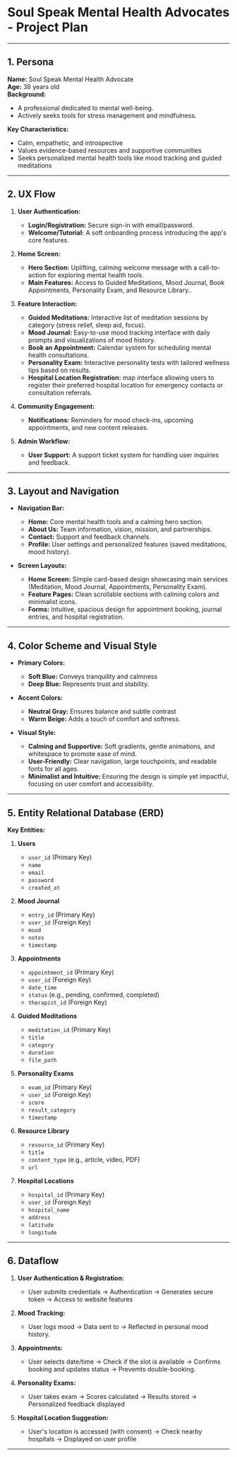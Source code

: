 # Soul Speak Mental Health Advocates - Project Plan

---

## 1. Persona

**Name:** Soul Speak Mental Health Advocate  
**Age:** 38 years old  
**Background:**  
* A professional dedicated to mental well-being.  
* Actively seeks tools for stress management and mindfulness.

**Key Characteristics:**  
* Calm, empathetic, and introspective  
* Values evidence-based resources and supportive communities
* Seeks personalized mental health tools like mood tracking and guided meditations

---

## 2. UX Flow

1. **User Authentication:**
   - **Login/Registration:** Secure sign-in with email/password.
   - **Welcome/Tutorial:** A soft onboarding process introducing the app's core features.

2. **Home Screen:**  
   - **Hero Section:** Uplifting, calming welcome message with a call-to-action for exploring mental health tools.
   - **Main Features:** Access to Guided Meditations, Mood Journal, Book Appointments, Personality Exam, and Resource Library..

3. **Feature Interaction:**  
   - **Guided Meditations:** Interactive list of meditation sessions by category (stress relief, sleep aid, focus).
   - **Mood Journal:**  Easy-to-use mood tracking interface with daily prompts and visualizations of mood history.
   - **Book an Appointment:** Calendar system for scheduling mental health consultations.
   - **Personality Exam:** Interactive personality tests with tailored wellness tips based on results.
   - **Hospital Location Registration:**  map interface allowing users to register their preferred hospital location for emergency contacts or consultation referrals.

4. **Community Engagement:**  
   - **Notifications:** Reminders for mood check-ins, upcoming appointments, and new content releases.

5. **Admin Workflow:**  
   - **User Support:** A support ticket system for handling user inquiries and feedback.
   

---

## 3. Layout and Navigation

* **Navigation Bar:**  
  + **Home:** Core mental health tools and a calming hero section.
  + **About Us:** Team information, vision, mission, and partnerships.
  + **Contact:** Support and feedback channels.
  + **Profile:** User settings and personalized features (saved meditations, mood history).

* **Screen Layouts:**  
  + **Home Screen:** Simple card-based design showcasing main services (Meditation, Mood Journal, Appointments, Personality Exam).
  + **Feature Pages:** Clean scrollable sections with calming colors and minimalist icons.
  + **Forms:** Intuitive, spacious design for appointment booking, journal entries, and hospital registration.


---

## 4. Color Scheme and Visual Style

* **Primary Colors:**  
  + **Soft Blue:** Conveys tranquility and calmness
  + **Deep Blue:** Represents trust and stability.

* **Accent Colors:**  
  + **Neutral Gray:** Ensures balance and subtle contrast
  + **Warm Beige:** Adds a touch of comfort and softness.

* **Visual Style:**  
  + **Calming and Supportive:** Soft gradients, gentle animations, and whitespace to promote ease of mind.
  + **User-Friendly:** Clear navigation, large touchpoints, and readable fonts for all ages.
  + **Minimalist and Intuitive:** Ensuring the design is simple yet impactful, focusing on user comfort and accessibility.

---

## 5. Entity Relational Database (ERD)

**Key Entities:**

1. **Users**
   - `user_id` (Primary Key)
   - `name`
   - `email`
   - `password`
   - `created_at`

2. **Mood Journal**
   - `entry_id` (Primary Key)
   - `user_id` (Foreign Key)
   - `mood`
   - `notes`
   - `timestamp`

3. **Appointments**
   - `appointment_id` (Primary Key)
   - `user_id` (Foreign Key)
   - `date_time`
   - `status` (e.g., pending, confirmed, completed)
   - `therapist_id` (Foreign Key)

4. **Guided Meditations**
   - `meditation_id` (Primary Key)
   - `title`
   - `category`
   - `duration`
   - `file_path`

5. **Personality Exams**
   - `exam_id` (Primary Key)
   - `user_id` (Foreign Key)
   - `score`
   - `result_category`
   - `timestamp`

6. **Resource Library**
   - `resource_id` (Primary Key)
   - `title`
   - `content_type` (e.g., article, video, PDF)
   - `url`

7. **Hospital Locations**
   - `hospital_id` (Primary Key)
   - `user_id` (Foreign Key)
   - `hospital_name`
   - `address`
   - `latitude`
   - `longitude`
---

## 6. Dataflow

1. **User Authentication & Registration:**
   - User submits credentials ->  Authentication -> Generates secure token -> Access to website features

2. **Mood Tracking:**
   - User logs mood -> Data sent to  -> Reflected in personal mood history.
3. **Appointments:**
   - User selects date/time -> Check if the slot is available -> Confirms booking and updates status -> Prevemts double-booking.

4. **Personality Exams:**
   - User takes exam -> Scores calculated -> Results stored -> Personalized feedback displayed

5. **Hospital Location Suggestion:**
   - User's location is accessed (with consent) -> Check nearby hospitals -> Displayed on user profile
---
